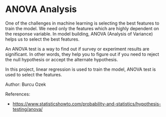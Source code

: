 # ANOVA Analysis

One of the challenges in machine learning is selecting the best features to train the model. We need only the features which are highly dependent on the response variable. In model building, ANOVA (Analysis of Variance) helps us to select the best features. 

An ANOVA test is a way to find out if survey or experiment results are significant. In other words, they help you to figure out if you need to reject the null hypothesis or accept the alternate hypothesis.

In this project, linear regression is used to train the model, ANOVA test is used to select the features. 

Author: Burcu Ozek

References: 
- https://www.statisticshowto.com/probability-and-statistics/hypothesis-testing/anova/
